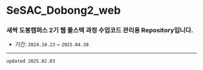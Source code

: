 # SeSAC_Dobong2_web

### 새싹 도봉캠퍼스 2기 웹 풀스택 과정 수업코드 관리용 Repository입니다.

- 기간: `2024.10.23` ~ `2025.04.30`

---

`updated 2025.02.03`
